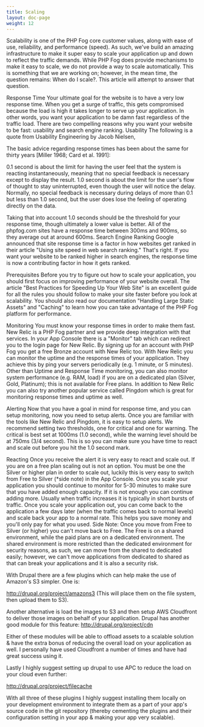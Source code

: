 ```yaml
---
title: Scaling
layout: doc-page
weight: 12
---
```


Scalability is one of the PHP Fog core customer values, along with ease of use, reliability, and performance (speed). As such, we've build an amazing infrastructure to make it super easy to scale your application up and down to reflect the traffic demands. While PHP Fog does provide mechanisms to make it easy to scale, we do not provide a way to scale automatically. This is something that we are working on; however, in the mean time, the question remains: When do I scale?. This article will attempt to answer that question.

Response Time
Your ultimate goal for the website is to have a very low response time. When you get a surge of traffic, this gets compromised because the load is high it takes longer to serve up your application. In other words, you want your application to be damn fast regardless of the traffic load. There are two compelling reasons why you want your website to be fast: usability and search engine ranking.
Usability
The following is a quote from Usability Engineering by Jacob Nielsen,

The basic advice regarding response times has been about the same for thirty years [Miller 1968; Card et al. 1991]:

0.1 second is about the limit for having the user feel that the system is reacting instantaneously, meaning that no special feedback is necessary except to display the result.
1.0 second is about the limit for the user's flow of thought to stay uninterrupted, even though the user will notice the delay. Normally, no special feedback is necessary during delays of more than 0.1 but less than 1.0 second, but the user does lose the feeling of operating directly on the data.

Taking that into account 1.0 seconds should be the threshold for your response time, though ultimately a lower value is better. All of the phpfog.com sites have a response time between 300ms and 900ms, so they average out at around 600ms.
Search Engine Ranking
Google announced that site response time is a factor in how websites get ranked in their article "Using site speed in web search ranking." That's right. If you want your website to be ranked higher in search engines, the response time is now a contributing factor in how it gets ranked.

Prerequisites
Before you try to figure out how to scale your application, you should first focus on improving performance of your website overall. The article "Best Practices for Speeding Up Your Web Site" is an excellent guide for all the rules you should follow to make your site faster before you look at scalability. You should also read our documentation "Handling Large Static Assets" and "Caching" to learn how you can take advantage of the PHP Fog platform for performance.

Monitoring
You must know your response times in order to make them fast. New Relic is a PHP Fog partner and we provide deep integration with that services. In your App Console there is a "Monitor" tab which can redirect you to the login page for New Relic. By signing up for an account with PHP Fog you get a free Bronze account with New Relic too. With New Relic you can monitor the uptime and the response times of your application. They achieve this by ping your servers periodically (e.g. 1 minute, or 5 minutes). Other than Uptime and Response Time monitoring, you can also monitor system performance (e.g. RAM, load) if you are on a dedicated plan (Silver, Gold, Platinum); this is not available for Free plans. In addition to New Relic you can also try another popular service called Pingdom which is great for monitoring response times and uptime as well.

Alerting
Now that you have a goal in mind for response time, and you can setup monitoring, now you need to setup alerts. Once you are familiar with the tools like New Relic and Pingdom, it is easy to setup alerts. We recommend setting two thresholds, one for critical and one for warning. The critical is best set at 1000ms (1.0 second), while the warning level should be at 750ms (3/4 second). This is so you can make sure you have time to react and scale out before you hit the 1.0 second mark.

Reacting
Once you receive the alert it is very easy to react and scale out. If you are on a free plan scaling out is not an option. You must be one the Silver or higher plan in order to scale out, luckily this is very easy to switch from Free to Silver (*side note) in the App Console. Once you scale your application you should continue to monitor for 5-30 minutes to make sure that you have added enough capacity. If it is not enough you can continue adding more.
Usually when traffic increases it is typically in short bursts of traffic. Once you scale your application out, you can come back to the application a few days later (when the traffic comes back to normal levels) and scale back your app to a normal rate. This helps you save money and you'll only pay for what you used.
Side Note: Once you move from Free to Silver (or higher) you can't move back to Free. The Free is on a shared environment, while the paid plans are on a dedicated environment. The shared environment is more restricted than the dedicated environment for security reasons, as such, we can move from the shared to dedicated easily; however, we can't move applications from dedicated to shared as that can break your applications and it is also a security risk.

With Drupal there are a few plugins which can help make the use of Amazon's S3 simpler.  One is:

http://drupal.org/project/amazons3  (This will place them on the file system, then upload them to S3).

Another alternative is load the images to S3 and then setup AWS Cloudfront to deliver those images on behalf of your application.  Drupal has another good module for this feature:
http://drupal.org/project/cdn

Either of these modules will be able to offload assets to a scalable solution & have the extra bonus of reducing the overall load on your application as well.  I personally have used Cloudfront a number of times and have had great success using it.

Lastly I highly suggest setting up drupal to use APC to reduce the load on your cloud even further:

http://drupal.org/project/filecache

With all three of these plugins I highly suggest installing them locally on your development environment to integrate them as a part of your app's source code in the git repository (thereby cementing the plugins and their configuration setting in your app & making your app very scalable).
